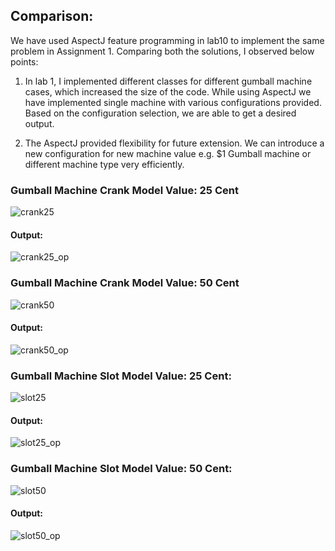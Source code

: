 ## Comparison: 
We have used AspectJ feature programming in lab10 to implement the same problem in Assignment 1. Comparing both the solutions, I observed below points:

1. In lab 1, I implemented different classes for different gumball machine cases, which increased the size of the code. While using AspectJ we have implemented single machine with various configurations provided. Based on the configuration selection, we are able to get a desired output.  

2. The AspectJ provided flexibility for future extension. We can introduce a new configuration for new machine value e.g. $1 Gumball machine or different machine type very efficiently. 

### Gumball Machine Crank Model Value: 25 Cent
![crank25](https://user-images.githubusercontent.com/30582708/48976151-91cf9200-f036-11e8-9e9d-f64fe209e0f5.png)

#### Output:
![crank25_op](https://user-images.githubusercontent.com/30582708/48976153-9431ec00-f036-11e8-8ae0-19db673546f7.png)



### Gumball Machine Crank Model Value: 50 Cent
![crank50](https://user-images.githubusercontent.com/30582708/48976154-95fbaf80-f036-11e8-9f61-e4f8d8ce1dc4.png)

#### Output:
![crank50_op](https://user-images.githubusercontent.com/30582708/48976155-972cdc80-f036-11e8-8be9-37316c79f7d0.png)



### Gumball Machine Slot Model Value: 25 Cent:
![slot25](https://user-images.githubusercontent.com/30582708/48976156-98f6a000-f036-11e8-8943-b94970ea8ec9.png)

#### Output:
![slot25_op](https://user-images.githubusercontent.com/30582708/48976157-9ac06380-f036-11e8-81cc-445deca1a9d6.png)



### Gumball Machine Slot Model Value: 50 Cent:
![slot50](https://user-images.githubusercontent.com/30582708/48976158-9bf19080-f036-11e8-9e2a-bea75175ae44.png)

#### Output:
![slot50_op](https://user-images.githubusercontent.com/30582708/48976160-9dbb5400-f036-11e8-998d-fa00adb4898e.png)
